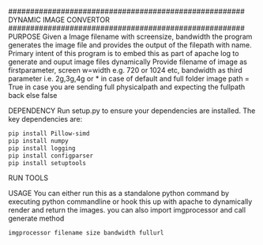 ######################################################
DYNAMIC IMAGE CONVERTOR
######################################################
PURPOSE
Given a Image filename with screensize, bandwidth the program generates the image file and provides the output of the filepath with name.
Primary intent of this program is to embed this as part of apache log to generate and ouput image files dynamically
Provide filename of image as firstparameter, screen w=width e.g. 720 or 1024 etc, bandwidth as third parameter i.e. 2g,3g,4g or * in case of default
and full folder image path = True in case you are sending full physicalpath and expecting the fullpath back else false

DEPENDENCY
Run setup.py to ensure your dependencies are installed. The key dependencies are:
```bash
pip install Pillow-simd
pip install numpy
pip install logging
pip install configparser
pip install setuptools
```
RUN TOOLS

USAGE
You can either run this as a standalone python command by executing python commandline or hook this up with apache to dynamically render
and return the images. you can also import imgprocessor and call generate method
```
imgprocessor filename size bandwidth fullurl
```